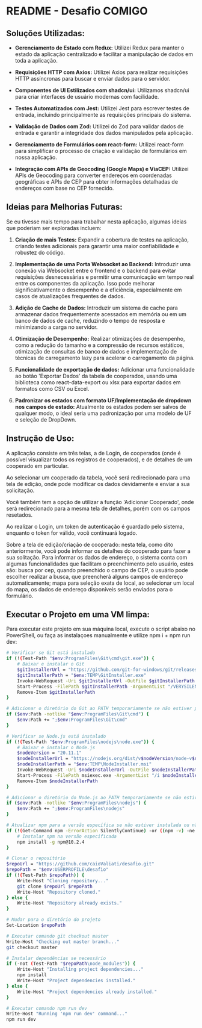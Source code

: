# README - Desafio COMIGO

## Soluções Utilizadas:

- **Gerenciamento de Estado com Redux:** Utilizei Redux para manter o estado da aplicação centralizado e facilitar a manipulação de dados em toda a aplicação.
  
- **Requisições HTTP com Axios:** Utilizei Axios para realizar requisições HTTP assíncronas para buscar e enviar dados para o servidor.

- **Componentes de UI Estilizados com shadcn/ui:** Utilizamos shadcn/ui para criar interfaces de usuário modernas com facilidade.

- **Testes Automatizados com Jest:** Utilizei Jest para escrever testes de entrada, incluindo principalmente as requisições principais do sistema.

- **Validação de Dados com Zod:** Utilizei do Zod para validar dados de entrada e garantir a integridade dos dados manipulados pela aplicação.

- **Gerenciamento de Formulários com react-form:** Utilizei react-form para simplificar o processo de criação e validação de formulários em nossa aplicação.

- **Integração com APIs de Geocoding (Google Maps) e ViaCEP:** Utilizei APIs de Geocoding para converter endereços em coordenadas geográficas e APIs de CEP para obter informações detalhadas de endereços com base no CEP fornecido.

## Ideias para Melhorias Futuras:

Se eu tivesse mais tempo para trabalhar nesta aplicação, algumas ideias que poderiam ser exploradas incluem:

1. **Criação de mais Testes:** Expandir a cobertura de testes na aplicação, criando testes adicionais para garantir uma maior confiabilidade e robustez do código.

2. **Implementação de uma Porta Websocket ao Backend:** Introduzir uma conexão via Websocket entre o frontend e o backend para evitar requisições desnecessárias e permitir uma comunicação em tempo real entre os componentes da aplicação. Isso pode melhorar significativamente o desempenho e a eficiência, especialmente em casos de atualizações frequentes de dados.

3. **Adição de Cache de Dados:** Introduzir um sistema de cache para armazenar dados frequentemente acessados ​​em memória ou em um banco de dados de cache, reduzindo o tempo de resposta e minimizando a carga no servidor.

4. **Otimização de Desempenho:** Realizar otimizações de desempenho, como a redução do tamanho e a compressão de recursos estáticos, otimização de consultas de banco de dados e implementação de técnicas de carregamento lazy para acelerar o carregamento da página.

5. **Funcionalidade de exportação de dados:** Adicionar uma funcionalidade ao botão 'Exportar Dados' da tabela de cooperados, usando uma biblioteca como react-data-export ou xlsx para exportar dados em formatos como CSV ou Excel.

6.  **Padronizar os estados com formato UF/Implementação de dropdown nos campos de estado:** Atualmente os estados podem ser salvos de qualquer modo, o ideal seria uma padronização por uma modelo de UF e seleção de DropDown.

## Instrução de Uso:

A aplicação consiste em três telas, a de Login, de cooperados (onde é possível visualizar todos os registros de cooperados), e de detalhes de um cooperado em particular. 

Ao selecionar um cooperado da tabela, você será redirecionado para uma tela de edição, onde pode modificar os dados devidamente e enviar a sua solicitação.

Você também tem a opção de utilizar a função 'Adicionar Cooperado', onde será redirecionado para a mesma tela de detalhes, porém com os campos resetados.

Ao realizar o Login, um token de autenticação é guardado pelo sistema, enquanto o token for válido, você continuará logado.

Sobre a tela de edição/criação de cooperado: nesta tela, como dito anteriormente, você pode informar os detalhes do cooperado para fazer a sua solitação. Para informar os dados de endereço, o sistema conta com algumas funcionalidades que facilitam o preenchimento pelo usuário, estes são: busca por cep, quando preenchido o campo de CEP, o usuário pode escolher realizar a busca, que preencherá alguns campos de endereço automaticamente; mapa para seleção exata de local, ao selecionar um local do mapa, os dados de endereço disponíveis serão enviados para o formulário. 

## Executar o Projeto em uma VM limpa:

Para executar este projeto em sua máquina local, execute o script abaixo no PowerShell, ou faça as instalaçoes manualmente e utilize npm i + npm run dev:

```bash
# Verificar se Git está instalado
if (!(Test-Path "$env:ProgramFiles\Git\cmd\git.exe")) {
    # Baixar e instalar o Git
    $gitInstallerUrl = "https://github.com/git-for-windows/git/releases/download/v2.35.1.windows.2/Git-2.35.1.2-64-bit.exe"
    $gitInstallerPath = "$env:TEMP\GitInstaller.exe"
    Invoke-WebRequest -Uri $gitInstallerUrl -OutFile $gitInstallerPath
    Start-Process -FilePath $gitInstallerPath -ArgumentList "/VERYSILENT /NORESTART /SUPPRESSMSGBOXES" -Wait
    Remove-Item $gitInstallerPath
}

# Adicionar o diretório do Git ao PATH temporariamente se não estiver presente
if ($env:Path -notlike "$env:ProgramFiles\Git\cmd") {
    $env:Path += ";$env:ProgramFiles\Git\cmd"
}

# Verificar se Node.js está instalado
if (!(Test-Path "$env:ProgramFiles\nodejs\node.exe")) {
    # Baixar e instalar o Node.js
    $nodeVersion = "20.11.1"
    $nodeInstallerUrl = "https://nodejs.org/dist/v$nodeVersion/node-v$nodeVersion-x64.msi"
    $nodeInstallerPath = "$env:TEMP\NodeInstaller.msi"
    Invoke-WebRequest -Uri $nodeInstallerUrl -OutFile $nodeInstallerPath
    Start-Process -FilePath msiexec.exe -ArgumentList "/i $nodeInstallerPath /qn" -Wait
    Remove-Item $nodeInstallerPath
}

# Adicionar o diretório do Node.js ao PATH temporariamente se não estiver presente
if ($env:Path -notlike "$env:ProgramFiles\nodejs") {
    $env:Path += ";$env:ProgramFiles\nodejs"
}

# Atualizar npm para a versão específica se não estiver instalada ou não for a versão correta
if (!(Get-Command npm -ErrorAction SilentlyContinue) -or ((npm -v) -ne "10.2.4")) {
    # Instalar npm na versão especificada
    npm install -g npm@10.2.4
}

# Clonar o repositório
$repoUrl = "https://github.com/caioValiati/desafio.git"
$repoPath = "$env:USERPROFILE\desafio"
if (!(Test-Path $repoPath)) {
    Write-Host "Cloning repository..."
    git clone $repoUrl $repoPath
    Write-Host "Repository cloned."
} else {
    Write-Host "Repository already exists."
}

# Mudar para o diretório do projeto
Set-Location $repoPath

# Executar comando git checkout master
Write-Host "Checking out master branch..."
git checkout master

# Instalar dependências se necessário
if (-not (Test-Path "$repoPath\node_modules")) {
    Write-Host "Installing project dependencies..."
    npm install
    Write-Host "Project dependencies installed."
} else {
    Write-Host "Project dependencies already installed."
}

# Executar comando npm run dev
Write-Host "Running 'npm run dev' command..."
npm run dev
